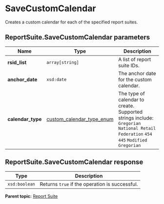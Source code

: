 # SaveCustomCalendar

Creates a custom calendar for each of the specified report suites.

## ReportSuite.SaveCustomCalendar parameters

|Name|Type|Description|
|----|----|-----------|
|**rsid_list** |`array[string]` | A list of report suite IDs. |
|**anchor_date** |`xsd:date` | The anchor date for the custom calendar. |
|**calendar_type** | [custom_calendar_type_enum](../../data_types/r_custom_calendar_type_enum.md#) | The type of calendar to create. Supported strings include: `Gregorian` `National Retail Federation` `454` `445` `Modified Gregorian` |

## ReportSuite.SaveCustomCalendar response

|Type|Description|
|----|-----------|
|`xsd:boolean` | Returns `true` if the operation is successful. |

**Parent topic:** [Report Suite](../../methods/report_suite/r_methods_reportsuite.md)

